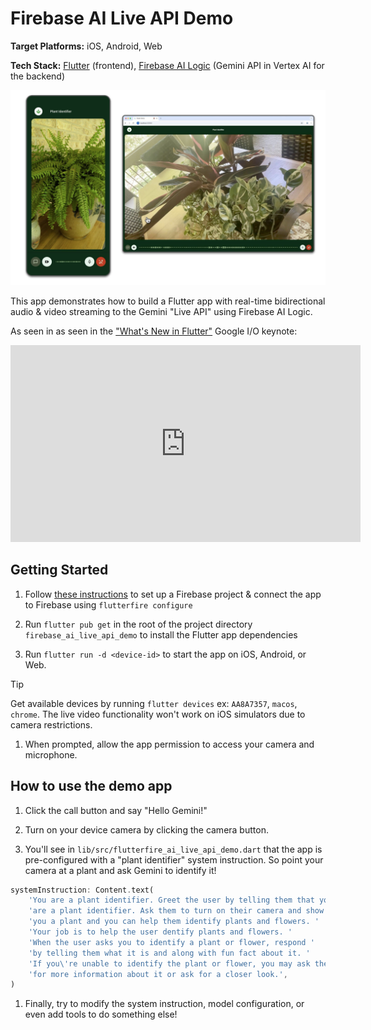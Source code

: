# Firebase AI Live API Demo
**Target Platforms:** iOS, Android, Web

**Tech Stack:** [Flutter](https://flutter.dev/) (frontend), [Firebase AI Logic](https://firebase.google.com/docs/ai-logic) (Gemini API in Vertex AI for the backend)

![Plant Identifier – Firebase AI Live API Demo App on mobile & web](README/PlantIdentifierHero.png)

This app demonstrates how to build a Flutter app with real-time bidirectional
audio & video streaming to the Gemini "Live API" using Firebase AI Logic.

As seen in  as seen in the 
["What's New in Flutter"](https://youtu.be/v6Rzo5khNE8?si=0316B2O7xDM4Zp4S&t=2278) 
Google I/O keynote:
<iframe width="560" height="315" src="https://www.youtube.com/embed/v6Rzo5khNE8?si=U77COTkNlB7n5w5c&amp;start=2278" title="YouTube video player" frameborder="0" allow="accelerometer; autoplay; clipboard-write; encrypted-media; gyroscope; picture-in-picture; web-share" referrerpolicy="strict-origin-when-cross-origin" allowfullscreen></iframe>

## Getting Started

1. Follow [these instructions](https://firebase.google.com/docs/ai-logic/get-started?&api=vertex#set-up-firebase) 
to set up a Firebase project & connect the app to Firebase using `flutterfire configure`

1. Run `flutter pub get` in the root of the project directory `firebase_ai_live_api_demo` to
install the Flutter app dependencies

1. Run `flutter run -d <device-id>` to start the app on iOS, Android, or Web. 

> [!TIP]
> Get available devices by running `flutter devices` ex: `AA8A7357`, `macos`, `chrome`.
> The live video functionality won't work on iOS simulators due to camera restrictions.

1. When prompted, allow the app permission to access your camera and microphone.

## How to use the demo app

1. Click the call button and say "Hello Gemini!" 

2. Turn on your device camera by clicking the camera button.

1. You'll see in `lib/src/flutterfire_ai_live_api_demo.dart` that the app 
is pre-configured with a "plant identifier" system instruction. So point your camera at a plant and ask Gemini to identify it! 

```dart
systemInstruction: Content.text(
    'You are a plant identifier. Greet the user by telling them that you '
    'are a plant identifier. Ask them to turn on their camera and show '
    'you a plant and you can help them identify plants and flowers. '
    'Your job is to help the user dentify plants and flowers. '
    'When the user asks you to identify a plant or flower, respond '
    'by telling them what it is and along with fun fact about it. '
    'If you\'re unable to identify the plant or flower, you may ask the user '
    'for more information about it or ask for a closer look.',
)
``` 

1. Finally, try to modify the system instruction, model configuration, or even add tools to do something else!